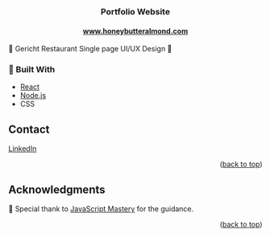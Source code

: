 <!-- PROJECT LOGO -->
<br />
<div align="center" background-color="white">
<!--   <a href="https://honeybutteralmond.netlify.app/">
    <img src="./frontend_react/src/assets/name-logo.png" alt="Logo" width="250" height="80">
  </a> -->

  <h3 align="center">Portfolio Website</h3>
  <h4 align="center"><a href="https://www.honeybutteralmond.com">www.honeybutteralmond.com</a></h4>

</div>

🎊 Gericht Restaurant Single page UI/UX Design 🎊


### 🔧 Built With

* [React](https://reactjs.org/)
* [Node.js](https://nodejs.org/en/)
* CSS


<!-- CONTACT -->
## Contact

[LinkedIn](https://www.linkedin.com/in/patrick-lee-/) 

<p align="right">(<a href="#top">back to top</a>)</p>



<!-- ACKNOWLEDGMENTS -->
## Acknowledgments

🌟 Special thank to [JavaScript Mastery](https://www.youtube.com/channel/UCmXmlB4-HJytD7wek0Uo97A) for the guidance.


<p align="right">(<a href="#top">back to top</a>)</p>
